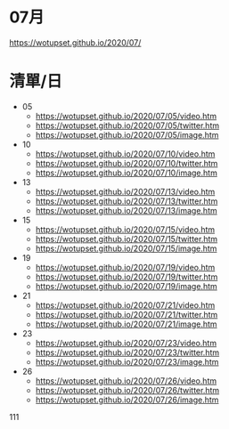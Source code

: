 # 07月
https://wotupset.github.io/2020/07/

# 清單/日
+ 05
  + https://wotupset.github.io/2020/07/05/video.htm 
  + https://wotupset.github.io/2020/07/05/twitter.htm  
  + https://wotupset.github.io/2020/07/05/image.htm
+ 10
  + https://wotupset.github.io/2020/07/10/video.htm 
  + https://wotupset.github.io/2020/07/10/twitter.htm  
  + https://wotupset.github.io/2020/07/10/image.htm
+ 13
  + https://wotupset.github.io/2020/07/13/video.htm 
  + https://wotupset.github.io/2020/07/13/twitter.htm  
  + https://wotupset.github.io/2020/07/13/image.htm
+ 15
  + https://wotupset.github.io/2020/07/15/video.htm 
  + https://wotupset.github.io/2020/07/15/twitter.htm  
  + https://wotupset.github.io/2020/07/15/image.htm
+ 19
  + https://wotupset.github.io/2020/07/19/video.htm 
  + https://wotupset.github.io/2020/07/19/twitter.htm  
  + https://wotupset.github.io/2020/07/19/image.htm
+ 21
  + https://wotupset.github.io/2020/07/21/video.htm 
  + https://wotupset.github.io/2020/07/21/twitter.htm  
  + https://wotupset.github.io/2020/07/21/image.htm
+ 23
  + https://wotupset.github.io/2020/07/23/video.htm 
  + https://wotupset.github.io/2020/07/23/twitter.htm  
  + https://wotupset.github.io/2020/07/23/image.htm
+ 26
  + https://wotupset.github.io/2020/07/26/video.htm 
  + https://wotupset.github.io/2020/07/26/twitter.htm  
  + https://wotupset.github.io/2020/07/26/image.htm


111
